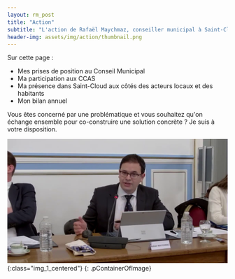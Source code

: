 ```yaml
---
layout: rm_post
title: "Action"
subtitle: "L'action de Rafaël Maychmaz, conseiller municipal à Saint-Cloud"
header-img: assets/img/action/thumbnail.png
---
```


Sur cette page :
* Mes prises de position au Conseil Municipal
* Ma participation aux CCAS
* Ma présence dans Saint-Cloud aux côtés des acteurs locaux et des habitants
* Mon bilan annuel

Vous êtes concerné par une problématique et vous souhaitez qu'on échange ensemble pour co-construire une solution concrète ? Je suis à votre disposition.

![texte alternatif à l'image](/assets/img/action/thumbnail.png "Description de l info-bulle image"){:class="img_1_centered"}
{: .pContainerOfImage}

